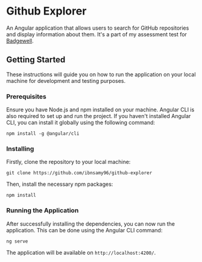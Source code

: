 # Github Explorer

An Angular application that allows users to search for GitHub repositories and display information about them. It's a part of my assessment test for [Badgewell](https://www.badgewell.com/).


## Getting Started
These instructions will guide you on how to run the application on your local machine for development and testing purposes.

### Prerequisites
Ensure you have Node.js and npm installed on your machine. Angular CLI is also required to set up and run the project. If you haven't installed Angular CLI, you can install it globally using the following command:
```shell
npm install -g @angular/cli
```

### Installing
Firstly, clone the repository to your local machine:
```shell
git clone https://github.com/ibnsamy96/github-explorer
```

Then, install the necessary npm packages:
```shell
npm install
```
### Running the Application
After successfully installing the dependencies, you can now run the application. This can be done using the Angular CLI command:
```shell
ng serve
```

The application will be available on `http://localhost:4200/`.




